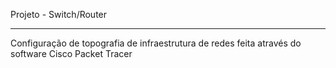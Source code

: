 Projeto - Switch/Router

---

Configuração de topografia de infraestrutura de redes feita através do software Cisco Packet Tracer